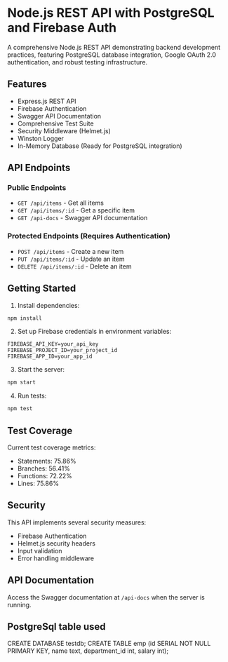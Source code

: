 # Node.js REST API with PostgreSQL and Firebase Auth

A comprehensive Node.js REST API demonstrating backend development practices, featuring PostgreSQL database integration, Google OAuth 2.0 authentication, and robust testing infrastructure.

## Features

- Express.js REST API
- Firebase Authentication
- Swagger API Documentation
- Comprehensive Test Suite
- Security Middleware (Helmet.js)
- Winston Logger
- In-Memory Database (Ready for PostgreSQL integration)

## API Endpoints

### Public Endpoints

- `GET /api/items` - Get all items
- `GET /api/items/:id` - Get a specific item
- `GET /api-docs` - Swagger API documentation

### Protected Endpoints (Requires Authentication)

- `POST /api/items` - Create a new item
- `PUT /api/items/:id` - Update an item
- `DELETE /api/items/:id` - Delete an item

## Getting Started

1. Install dependencies:

```bash
npm install
```

2. Set up Firebase credentials in environment variables:

```
FIREBASE_API_KEY=your_api_key
FIREBASE_PROJECT_ID=your_project_id
FIREBASE_APP_ID=your_app_id
```

3. Start the server:

```bash
npm start
```

4. Run tests:

```bash
npm test
```

## Test Coverage

Current test coverage metrics:

- Statements: 75.86%
- Branches: 56.41%
- Functions: 72.22%
- Lines: 75.86%

## Security

This API implements several security measures:

- Firebase Authentication
- Helmet.js security headers
- Input validation
- Error handling middleware

## API Documentation

Access the Swagger documentation at `/api-docs` when the server is running.


## PostgreSql table used 
CREATE DATABASE testdb;
CREATE TABLE emp (id SERIAL NOT NULL PRIMARY KEY, name text, department_id int, salary int);
